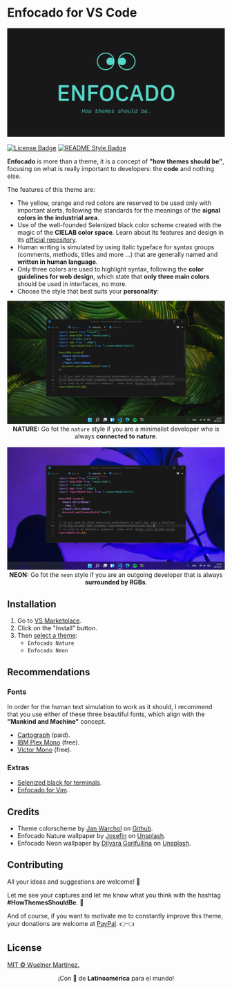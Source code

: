 # Enfocado for VS Code

![Banner](https://raw.githubusercontent.com/wuelnerdotexe/vscode-enfocado/main/images/banner.png)

[![License Badge](https://img.shields.io/badge/License-MIT-3FC5B7.svg?style=for-the-badge)](https://github.com/wuelnerdotexe/vscode-enfocado/blob/main/LICENSE)
[![README Style Badge](https://img.shields.io/badge/README%20Style-Standard-3FC5B7.svg?style=for-the-badge)](https://github.com/RichardLitt/standard-readme)

**Enfocado** is more than a theme, it is a concept of **"how themes should be"**, focusing on what is really important to developers: the **code** and nothing else.

The features of this theme are:

- The yellow, orange and red colors are reserved to be used only with important alerts, following the standards for the meanings of the **signal colors in the industrial area**.
- Use of the well-founded Selenized black color scheme created with the magic of the **CIELAB color space**. Learn about its features and design in its [official repository](https://github.com/jan-warchol/selenized/blob/master/features-and-design.md).
- Human writing is simulated by using italic typeface for syntax groups (comments, methods, titles and more ...) that are generally named and **written in human language**.
- Only three colors are used to highlight syntax, following the **color guidelines for web design**, which state that **only three main colors** should be used in interfaces, no more.
- Choose the style that best suits your **personality**:

<article align="center">
  <img src="https://raw.githubusercontent.com/wuelnerdotexe/vscode-enfocado/main/images/nature.png">
  <strong>NATURE:</strong> Go fot the <code>nature</code> style if you are a minimalist developer who is always <strong>connected to nature</strong>.
</article>
<br />
<article align="center">
  <img src="https://raw.githubusercontent.com/wuelnerdotexe/vscode-enfocado/main/images/neon.png">
  <strong>NEON:</strong> Go fot the <code>neon</code> style if you are an outgoing developer that is always <strong>surrounded by RGBs</strong>.
</article>

## Installation

1. Go to [VS Marketplace](https://marketplace.visualstudio.com/items?itemName=wuelnerdotexe.vscode-enfocado).
2. Click on the "Install" button.
3. Then [select a theme](https://code.visualstudio.com/docs/getstarted/themes#_selecting-the-color-theme):
   - `Enfocado Nature`
   - `Enfocado Neon`

## Recommendations

### Fonts

In order for the human text simulation to work as it should, I recommend that you use either of these three beautiful fonts, which align with the **"Mankind and Machine"** concept.

- [Cartograph](https://connary.com/cartograph.html) (paid).
- [IBM Plex Mono](https://www.ibm.com/plex/) (free).
- [Victor Mono](https://rubjo.github.io/victor-mono/) (free).

### Extras

- [Selenized black for terminals](https://github.com/jan-warchol/selenized/tree/master/terminals).
- [Enfocado for Vim](https://github.com/wuelnerdotexe/vim-enfocado).

## Credits

- Theme colorscheme by [Jan Warchol](https://github.com/jan-warchol) on [Github](https://github.com/jan-warchol/selenized/blob/master/the-values.md).
- Enfocado Nature wallpaper by [Josefin](https://unsplash.com/@josefin?utm_source=unsplash&utm_medium=referral&utm_content=creditCopyText) on [Unsplash](https://unsplash.com/s/photos/nature?utm_source=unsplash&utm_medium=referral&utm_content=creditCopyText).
- Enfocado Neon wallpaper by [Dilyara Garifullina](https://unsplash.com/@dilja96?utm_source=unsplash&utm_medium=referral&utm_content=creditCopyText) on [Unsplash](https://unsplash.com/s/photos/neon?utm_source=unsplash&utm_medium=referral&utm_content=creditCopyText).

## Contributing

All your ideas and suggestions are welcome! 🙌

Let me see your captures and let me know what you think with the hashtag **#HowThemesShouldBe**. 👀

And of course, if you want to motivate me to constantly improve this theme, your donations are welcome at [PayPal](https://paypal.me/wuelnerdotexe). 👉👈

## License

[MIT &copy; Wuelner Martínez.](https://github.com/wuelnerdotexe/vscode-enfocado/blob/main/LICENSE)

<footer><p align="center">¡Con 💖 de <strong>Latinoamérica</strong> para el mundo!</p></footer>
